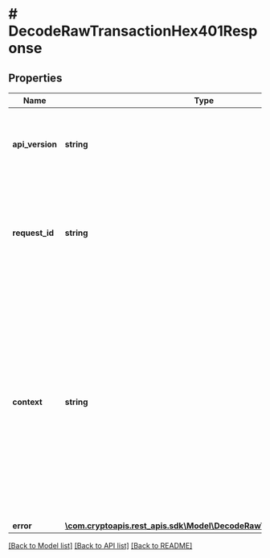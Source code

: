 # # DecodeRawTransactionHex401Response

## Properties

Name | Type | Description | Notes
------------ | ------------- | ------------- | -------------
**api_version** | **string** | Specifies the version of the API that incorporates this endpoint. |
**request_id** | **string** | Defines the ID of the request. The &#x60;requestId&#x60; is generated by Crypto APIs and it&#39;s unique for every request. |
**context** | **string** | In batch situations the user can use the context to correlate responses with requests. This property is present regardless of whether the response was successful or returned as an error. &#x60;context&#x60; is specified by the user. | [optional]
**error** | [**\com.cryptoapis.rest_apis.sdk\Model\DecodeRawTransactionHexE401**](DecodeRawTransactionHexE401.md) |  |

[[Back to Model list]](../../README.md#models) [[Back to API list]](../../README.md#endpoints) [[Back to README]](../../README.md)

